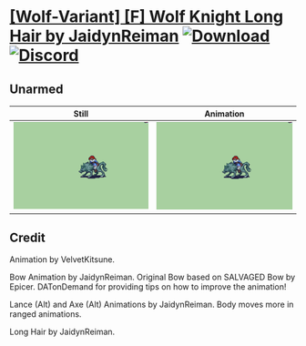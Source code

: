 # [\[Wolf-Variant\] \[F\] Wolf Knight Long Hair by JaidynReiman](./) [![Download](https://img.shields.io/badge/Download--red?style=social&logo=github)](https://minhaskamal.github.io/DownGit/#/home?url=https://github.com/Klokinator/FE-Repo/tree/main/Battle%20Animations%2FMounted%20-%20Dismounted%2C%20Monsters%2C%20Misc%2F%5BWolf-Variant%5D%20%5BF%5D%20Wolf%20Knight%20Long%20Hair%20by%20JaidynReiman%2F8.%20Unarmed) [![Discord](https://img.shields.io/badge/Discord--blue?style=social&logo=discord)](https://discord.gg/C7VNGnyTPA)

## Unarmed

| Still | Animation |
| :---: | :-------: |
| ![Unarmed still](./Unarmed_000.png) | ![Unarmed](./Unarmed.gif) |

## Credit

Animation by VelvetKitsune.

Bow Animation by JaidynReiman. Original Bow based on SALVAGED Bow by Epicer. DATonDemand for providing tips on how to improve the animation!

Lance (Alt) and Axe (Alt) Animations by JaidynReiman. Body moves more in ranged animations.

Long Hair by JaidynReiman.
